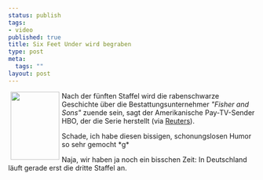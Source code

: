 ```yaml
--- 
status: publish
tags: 
- video
published: true
title: Six Feet Under wird begraben
type: post
meta: 
  tags: ""
layout: post
---
```

<p><img width="99" height="139" border="0" hspace="5" align="left" src="/wp-content/olduploads/einmalig/sixfeetunder.jpg" alt=""  />Nach der fünften Staffel wird die rabenschwarze Geschichte über die Bestattungsunternehmer <i>&quot;Fisher and Sons&quot;</i> zuende sein, sagt der Amerikanische Pay-TV-Sender HBO, der die Serie herstellt (via <a target="_BLANK" href="http://www.reuters.com/newsArticle.jhtml?type=entertainmentNews&storyID=6734194" title="http://www.reuters.com/newsArticle.jhtml?type=entertainmentNews&storyID=6734194" onmouseover="window.status='http://www.reuters.com/newsArticle.jhtml?type=entertainmentNews&storyID=6734194';return true;" onmouseout="window.status='';return true;">Reuters</a>).</p>

<p>Schade, ich habe diesen bissigen, schonungslosen Humor so sehr gemocht *g*</p>

<p>Naja, wir haben ja noch ein bisschen Zeit: In Deutschland läuft gerade erst die dritte Staffel an.</p>
